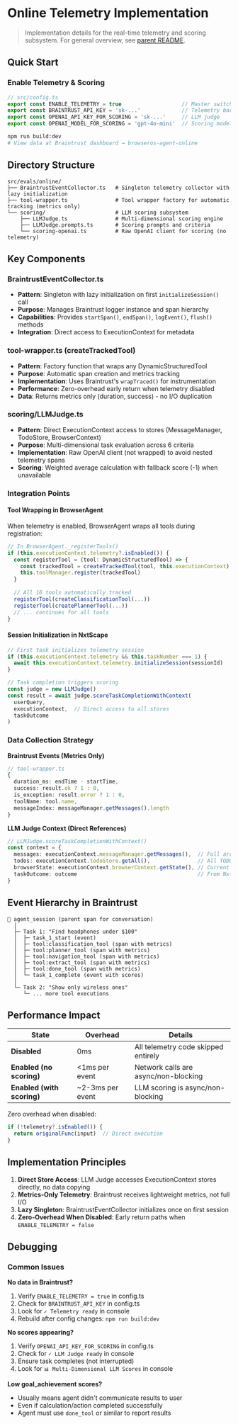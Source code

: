 # Online Telemetry Implementation

> Implementation details for the real-time telemetry and scoring subsystem. For general overview, see [parent README](../README.md).

## Quick Start

### Enable Telemetry & Scoring

```typescript
// src/config.ts
export const ENABLE_TELEMETRY = true                   // Master switch
export const BRAINTRUST_API_KEY = 'sk-...'             // Telemetry backend
export const OPENAI_API_KEY_FOR_SCORING = 'sk-...'     // LLM judge
export const OPENAI_MODEL_FOR_SCORING = 'gpt-4o-mini'  // Scoring model
```

```bash
npm run build:dev
# View data at Braintrust dashboard → browseros-agent-online
```

## Directory Structure

```
src/evals/online/
├── BraintrustEventCollector.ts   # Singleton telemetry collector with lazy initialization
├── tool-wrapper.ts               # Tool wrapper factory for automatic tracking (metrics only)
└── scoring/                      # LLM scoring subsystem
    ├── LLMJudge.ts               # Multi-dimensional scoring engine
    ├── LLMJudge.prompts.ts       # Scoring prompts and criteria
    └── scoring-openai.ts         # Raw OpenAI client for scoring (no telemetry)
```

## Key Components

### BraintrustEventCollector.ts
- **Pattern**: Singleton with lazy initialization on first `initializeSession()` call
- **Purpose**: Manages Braintrust logger instance and span hierarchy
- **Capabilities**: Provides `startSpan()`, `endSpan()`, `logEvent()`, `flush()` methods
- **Integration**: Direct access to ExecutionContext for metadata

### tool-wrapper.ts (createTrackedTool)
- **Pattern**: Factory function that wraps any DynamicStructuredTool
- **Purpose**: Automatic span creation and metrics tracking
- **Implementation**: Uses Braintrust's `wrapTraced()` for instrumentation
- **Performance**: Zero-overhead early return when telemetry disabled
- **Data**: Returns metrics only (duration, success) - no I/O duplication

### scoring/LLMJudge.ts
- **Pattern**: Direct ExecutionContext access to stores (MessageManager, TodoStore, BrowserContext)
- **Purpose**: Multi-dimensional task evaluation across 6 criteria
- **Implementation**: Raw OpenAI client (not wrapped) to avoid nested telemetry spans
- **Scoring**: Weighted average calculation with fallback score (-1) when unavailable

### Integration Points

#### Tool Wrapping in BrowserAgent

When telemetry is enabled, BrowserAgent wraps all tools during registration:

```typescript
// In BrowserAgent._registerTools()
if (this.executionContext.telemetry?.isEnabled()) {
  const registerTool = (tool: DynamicStructuredTool) => {
    const trackedTool = createTrackedTool(tool, this.executionContext)
    this.toolManager.register(trackedTool)
  }
  
  // All 16 tools automatically tracked
  registerTool(createClassificationTool(...))
  registerTool(createPlannerTool(...))
  // ... continues for all tools
}
```

#### Session Initialization in NxtScape

```typescript
// First task initializes telemetry session
if (this.executionContext.telemetry && this.taskNumber === 1) {
  await this.executionContext.telemetry.initializeSession(sessionId)
}

// Task completion triggers scoring
const judge = new LLMJudge()
const result = await judge.scoreTaskCompletionWithContext(
  userQuery,
  executionContext,  // Direct access to all stores
  taskOutcome
)

```

### Data Collection Strategy

**Braintrust Events (Metrics Only)**
```typescript
// tool-wrapper.ts
{
  duration_ms: endTime - startTime,
  success: result.ok ? 1 : 0,
  is_exception: result.error ? 1 : 0,
  toolName: tool.name,
  messageIndex: messageManager.getMessages().length
}
```

**LLM Judge Context (Direct References)**
```typescript
// LLMJudge.scoreTaskCompletionWithContext()
const context = {
  messages: executionContext.messageManager.getMessages(),  // Full array
  todos: executionContext.todoStore.getAll(),               // All TODOs
  browserState: executionContext.browserContext.getState(), // Current state
  taskOutcome: outcome                                      // From NxtScape
}
```

## Event Hierarchy in Braintrust

```
🔹 agent_session (parent span for conversation)
  │
  ├─ Task 1: "Find headphones under $100"
  │  ├─ task_1_start (event)
  │  ├─ tool:classification_tool (span with metrics)
  │  ├─ tool:planner_tool (span with metrics)
  │  ├─ tool:navigation_tool (span with metrics)
  │  ├─ tool:extract_tool (span with metrics)
  │  ├─ tool:done_tool (span with metrics)
  │  └─ task_1_complete (event with scores)
  │
  └─ Task 2: "Show only wireless ones"
     └─ ... more tool executions
```

## Performance Impact

| State | Overhead | Details |
|-------|----------|---------|
| **Disabled** | 0ms | All telemetry code skipped entirely |
| **Enabled (no scoring)** | <1ms per event | Network calls are async/non-blocking |
| **Enabled (with scoring)** | ~2-3ms per event | LLM scoring is async/non-blocking |

Zero overhead when disabled:
```typescript
if (!telemetry?.isEnabled()) {
  return originalFunc(input)  // Direct execution
}
```

## Implementation Principles

1. **Direct Store Access**: LLM Judge accesses ExecutionContext stores directly, no data copying
2. **Metrics-Only Telemetry**: Braintrust receives lightweight metrics, not full I/O
3. **Lazy Singleton**: BraintrustEventCollector initializes once on first session
4. **Zero-Overhead When Disabled**: Early return paths when `ENABLE_TELEMETRY = false`

## Debugging

### Common Issues

**No data in Braintrust?**
1. Verify `ENABLE_TELEMETRY = true` in config.ts
2. Check for `BRAINTRUST_API_KEY` in config.ts
3. Look for `✓ Telemetry ready` in console
4. Rebuild after config changes: `npm run build:dev`

**No scores appearing?**
1. Verify `OPENAI_API_KEY_FOR_SCORING` in config.ts
2. Check for `✓ LLM Judge ready` in console
3. Ensure task completes (not interrupted)
4. Look for `📊 Multi-Dimensional LLM Scores` in console

**Low goal_achievement scores?**
- Usually means agent didn't communicate results to user
- Even if calculation/action completed successfully
- Agent must use `done_tool` or similar to report results
